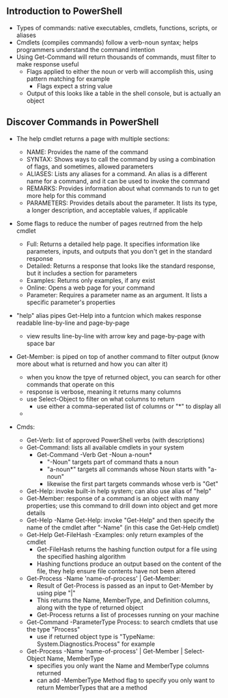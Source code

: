 ## Introduction to PowerShell
- Types of commands: native executables, cmdlets, functions, scripts, or aliases
- Cmdlets (compiles commands) follow a verb-noun syntax; helps programmers understand the command intention
- Using Get-Command will return thousands of commands, must filter to make response useful
  - Flags applied to either the noun or verb will accomplish this, using pattern matching for example
    - Flags expect a string value
  - Output of this looks like a table in the shell console, but is actually an object
  

## Discover Commands in PowerShell
- The help cmdlet returns a page with multiple sections:
  - NAME: Provides the name of the command
  - SYNTAX: Shows ways to call the command by using a combination of flags, and sometimes, allowed parameters
  - ALIASES: Lists any aliases for a command. An alias is a different name for a command, and it can be used to invoke the command
  - REMARKS: Provides information about what commands to run to get more help for this command
  - PARAMETERS: Provides details about the parameter. It lists its type, a longer description, and acceptable values, if applicable
- Some flags to reduce the number of pages reutrned from the help cmdlet
  - Full: Returns a detailed help page. It specifies information like parameters, inputs, and outputs that you don't get in the standard response
  - Detailed: Returns a response that looks like the standard response, but it includes a section for parameters
  - Examples: Returns only examples, if any exist
  - Online: Opens a web page for your command
  - Parameter: Requires a parameter name as an argument. It lists a specific parameter's properties
- "help" alias pipes Get-Help into a funtcion which makes response readable line-by-line and page-by-page
  - view results line-by-line with arrow key and page-by-page with space bar
- Get-Member: is piped on top of another command to filter output (know more about what is returned and how you can alter it)
  - when you know the tpye of returned object, you can search for other commands that operate on this
  - response is verbose, meaning it returns many columns
  - use Select-Object to filter on what columns to return
    - use either a comma-seperated list of columns or "*" to display all
  - 

- Cmds:
  - Get-Verb: list of approved PowerShell verbs (with descriptions)
  - Get-Command: lists all available cmdlets in your system
    - Get-Command -Verb Get -Noun a-noun*
      - "-Noun" targets part of command thats a noun
      - "a-noun*" targets all commands whose Noun starts with "a-noun"
      - likewise the first part targets commands whose verb is "Get"
  - Get-Help: invoke built-in help system; can also use alias of "help"
  - Get-Member: response of a command is an object with many properties; use this command to drill down into object and get more details
  - Get-Help -Name Get-Help: invoke "Get-Help" and then specify the name of the cmdlet after "-Name" (in this case the Get-Help cmdlet)
  - Get-Help Get-FileHash -Examples: only return examples of the cmdlet
    - Get-FileHash returns the hashing function output for a file using the specified hashing algorithm
    - Hashing functions produce an output based on the content of the file, they help ensure file contents have not been altered
  - Get-Process -Name 'name-of-process' | Get-Member:
    - Result of Get-Process is passed as an input to Get-Member by using pipe "|"
    - This returns the Name, MemberType, and Definition columns, along with the type of returned object
    - Get-Process returns a list of processes running on your machine
  - Get-Command -ParameterType Process: to search cmdlets that use the type "Process"
    - use if returned object type is "TypeName: System.Diagnostics.Process" for example
  - Get-Process -Name 'name-of-process' | Get-Member | Select-Object Name, MemberType
    - specifies you only want the Name and MemberType columns returned
    - can add -MemberType Method flag to specify you only want to return MemberTypes that are a method

